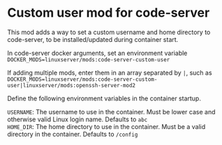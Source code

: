# Custom user mod for code-server

This mod adds a way to set a custom username and home directory to code-server, to be installed/updated during container start.

In code-server docker arguments, set an environment variable `DOCKER_MODS=linuxserver/mods:code-server-custom-user`

If adding multiple mods, enter them in an array separated by `|`, such as `DOCKER_MODS=linuxserver/mods:code-server-custom-user|linuxserver/mods:openssh-server-mod2`

Define the following environment variables in the container startup.

`USERNAME`: The username to use in the container. Must be lower case and otherwise valid Linux login name. Defaults to `abc`  
`HOME_DIR`: The home directory to use in the container. Must be a valid directory in the container. Defaults to `/config`  
